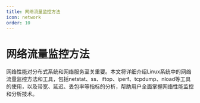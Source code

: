 ```yaml
---
title: 网络流量监控方法
icon: network
order: 10
---
```


# 网络流量监控方法

网络性能对分布式系统和网络服务至关重要。本文将详细介绍Linux系统中的网络流量监控方法和工具，包括netstat、ss、iftop、iperf、tcpdump、nload等工具的使用，以及带宽、延迟、丢包率等指标的分析，帮助用户全面掌握网络性能监控和分析技术。
